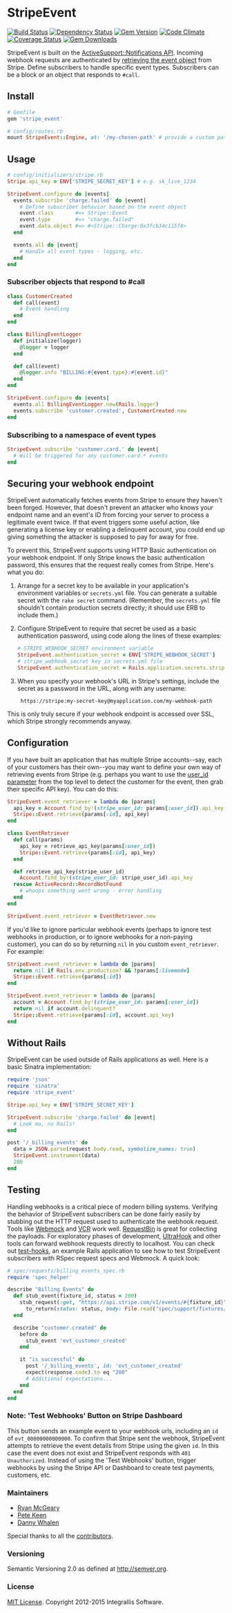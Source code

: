 # StripeEvent

[![Build Status](https://secure.travis-ci.org/integrallis/stripe_event.svg)](http://travis-ci.org/integrallis/stripe_event)
[![Dependency Status](https://gemnasium.com/integrallis/stripe_event.svg)](https://gemnasium.com/integrallis/stripe_event)
[![Gem Version](https://badge.fury.io/rb/stripe_event.svg)](http://badge.fury.io/rb/stripe_event)
[![Code Climate](https://codeclimate.com/github/integrallis/stripe_event.svg)](https://codeclimate.com/github/integrallis/stripe_event)
[![Coverage Status](https://coveralls.io/repos/integrallis/stripe_event/badge.svg)](https://coveralls.io/r/integrallis/stripe_event)
[![Gem Downloads](https://img.shields.io/gem/dt/stripe_event.svg)](https://rubygems.org/gems/stripe_event)

StripeEvent is built on the [ActiveSupport::Notifications API](http://api.rubyonrails.org/classes/ActiveSupport/Notifications.html). Incoming webhook requests are authenticated by [retrieving the event object](https://stripe.com/docs/api?lang=ruby#retrieve_event) from Stripe. Define subscribers to handle specific event types. Subscribers can be a block or an object that responds to `#call`.

## Install

```ruby
# Gemfile
gem 'stripe_event'
```

```ruby
# config/routes.rb
mount StripeEvent::Engine, at: '/my-chosen-path' # provide a custom path
```

## Usage

```ruby
# config/initializers/stripe.rb
Stripe.api_key = ENV['STRIPE_SECRET_KEY'] # e.g. sk_live_1234

StripeEvent.configure do |events|
  events.subscribe 'charge.failed' do |event|
    # Define subscriber behavior based on the event object
    event.class       #=> Stripe::Event
    event.type        #=> "charge.failed"
    event.data.object #=> #<Stripe::Charge:0x3fcb34c115f8>
  end

  events.all do |event|
    # Handle all event types - logging, etc.
  end
end
```

### Subscriber objects that respond to #call

```ruby
class CustomerCreated
  def call(event)
    # Event handling
  end
end

class BillingEventLogger
  def initialize(logger)
    @logger = logger
  end

  def call(event)
    @logger.info "BILLING:#{event.type}:#{event.id}"
  end
end
```

```ruby
StripeEvent.configure do |events|
  events.all BillingEventLogger.new(Rails.logger)
  events.subscribe 'customer.created', CustomerCreated.new
end
```

### Subscribing to a namespace of event types

```ruby
StripeEvent.subscribe 'customer.card.' do |event|
  # Will be triggered for any customer.card.* events
end
```

## Securing your webhook endpoint

StripeEvent automatically fetches events from Stripe to ensure they haven't been forged. However, that doesn't prevent an attacker who knows your endpoint name and an event's ID from forcing your server to process a legitimate event twice. If that event triggers some useful action, like generating a license key or enabling a delinquent account, you could end up giving something the attacker is supposed to pay for away for free.

To prevent this, StripeEvent supports using HTTP Basic authentication on your webhook endpoint. If only Stripe knows the basic authentication password, this ensures that the request really comes from Stripe. Here's what you do:

1. Arrange for a secret key to be available in your application's environment variables or `secrets.yml` file. You can generate a suitable secret with the `rake secret` command. (Remember, the `secrets.yml` file shouldn't contain production secrets directly; it should use ERB to include them.)

2. Configure StripeEvent to require that secret be used as a basic authentication password, using code along the lines of these examples:

    ```ruby
    # STRIPE_WEBHOOK_SECRET environment variable
    StripeEvent.authentication_secret = ENV['STRIPE_WEBHOOK_SECRET']
    # stripe_webhook_secret key in secrets.yml file
    StripeEvent.authentication_secret = Rails.application.secrets.stripe_webhook_secret
    ```

3. When you specify your webhook's URL in Stripe's settings, include the secret as a password in the URL, along with any username:

        https://stripe:my-secret-key@myapplication.com/my-webhook-path

This is only truly secure if your webhook endpoint is accessed over SSL, which Stripe strongly recommends anyway.

## Configuration

If you have built an application that has multiple Stripe accounts--say, each of your customers has their own--you may want to define your own way of retrieving events from Stripe (e.g. perhaps you want to use the [user_id parameter](https://stripe.com/docs/apps/getting-started#webhooks) from the top level to detect the customer for the event, then grab their specific API key). You can do this:

```ruby
StripeEvent.event_retriever = lambda do |params|
  api_key = Account.find_by!(stripe_user_id: params[:user_id]).api_key
  Stripe::Event.retrieve(params[:id], api_key)
end
```

```ruby
class EventRetriever
  def call(params)
    api_key = retrieve_api_key(params[:user_id])
    Stripe::Event.retrieve(params[:id], api_key)
  end

  def retrieve_api_key(stripe_user_id)
    Account.find_by!(stripe_user_id: stripe_user_id).api_key
  rescue ActiveRecord::RecordNotFound
    # whoops something went wrong - error handling
  end
end

StripeEvent.event_retriever = EventRetriever.new
```

If you'd like to ignore particular webhook events (perhaps to ignore test webhooks in production, or to ignore webhooks for a non-paying customer), you can do so by returning `nil` in you custom `event_retriever`. For example:

```ruby
StripeEvent.event_retriever = lambda do |params|
  return nil if Rails.env.production? && !params[:livemode]
  Stripe::Event.retrieve(params[:id])
end
```

```ruby
StripeEvent.event_retriever = lambda do |params|
  account = Account.find_by!(stripe_user_id: params[:user_id])
  return nil if account.delinquent?
  Stripe::Event.retrieve(params[:id], account.api_key)
end
```

## Without Rails

StripeEvent can be used outside of Rails applications as well. Here is a basic Sinatra implementation:

```ruby
require 'json'
require 'sinatra'
require 'stripe_event'

Stripe.api_key = ENV['STRIPE_SECRET_KEY']

StripeEvent.subscribe 'charge.failed' do |event|
  # Look ma, no Rails!
end

post '/_billing_events' do
  data = JSON.parse(request.body.read, symbolize_names: true)
  StripeEvent.instrument(data)
  200
end
```

## Testing

Handling webhooks is a critical piece of modern billing systems. Verifying the behavior of StripeEvent subscribers can be done fairly easily by stubbing out the HTTP request used to authenticate the webhook request. Tools like [Webmock](https://github.com/bblimke/webmock) and [VCR](https://github.com/vcr/vcr) work well. [RequestBin](http://requestb.in/) is great for collecting the payloads. For exploratory phases of development, [UltraHook](http://www.ultrahook.com/) and other tools can forward webhook requests directly to localhost. You can check out [test-hooks](https://github.com/invisiblefunnel/test-hooks), an example Rails application to see how to test StripeEvent subscribers with RSpec request specs and Webmock. A quick look:

```ruby
# spec/requests/billing_events_spec.rb
require 'spec_helper'

describe "Billing Events" do
  def stub_event(fixture_id, status = 200)
    stub_request(:get, "https://api.stripe.com/v1/events/#{fixture_id}").
      to_return(status: status, body: File.read("spec/support/fixtures/#{fixture_id}.json"))
  end

  describe "customer.created" do
    before do
      stub_event 'evt_customer_created'
    end

    it "is successful" do
      post '/_billing_events', id: 'evt_customer_created'
      expect(response.code).to eq "200"
      # Additional expectations...
    end
  end
end
```

### Note: 'Test Webhooks' Button on Stripe Dashboard

This button sends an example event to your webhook urls, including an `id` of `evt_00000000000000`. To confirm that Stripe sent the webhook, StripeEvent attempts to retrieve the event details from Stripe using the given `id`. In this case the event does not exist and StripeEvent responds with `401 Unauthorized`. Instead of using the 'Test Webhooks' button, trigger webhooks by using the Stripe API or Dashboard to create test payments, customers, etc.

### Maintainers

* [Ryan McGeary](https://github.com/rmm5t)
* [Pete Keen](https://github.com/peterkeen)
* [Danny Whalen](https://github.com/invisiblefunnel)

Special thanks to all the [contributors](https://github.com/integrallis/stripe_event/graphs/contributors).

### Versioning

Semantic Versioning 2.0 as defined at <http://semver.org>.

### License

[MIT License](https://github.com/integrallis/stripe_event/blob/master/LICENSE.md). Copyright 2012-2015 Integrallis Software.
